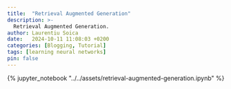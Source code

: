 ```yaml
---
title:  "Retrieval Augmented Generation"
description: >-
  Retrieval Augmented Generation.
author: Laurentiu Soica
date:   2024-10-11 11:08:03 +0200
categories: [Blogging, Tutorial]
tags: [learning neural networks]
pin: false
---
```


{% jupyter_notebook "../../assets/retrieval-augmented-generation.ipynb" %}